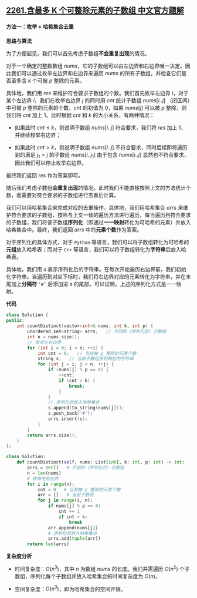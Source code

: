 ## [2261.含最多 K 个可整除元素的子数组 中文官方题解](https://leetcode.cn/problems/k-divisible-elements-subarrays/solutions/100000/han-zui-duo-k-ge-ke-zheng-chu-yuan-su-de-51ov)

#### 方法一：枚举 + 哈希集合去重

**思路与算法**

为了方便起见，我们可以首先考虑子数组**不会重复出现**的情况。

对于一个确定的整数数组 $\textit{nums}$，它的子数组可以由左边界和右边界唯一决定。因此我们可以通过枚举左边界和右边界来遍历 $\textit{nums}$ 的所有子数组，并检查它们是否至多含 $k$ 个可被 $p$ 整除的元素。

具体地，我们用 $\textit{res}$ 来维护符合要求子数组的个数。我们首先枚举左边界 $i$，对于某个左边界 $i$，我们在枚举右边界 $j$ 的同时用 $\textit{cnt}$ 统计子数组 $\textit{nums}[i..j]$ （闭区间）中可被 $p$ 整除的元素的个数。$\textit{cnt}$ 的初值为 $0$，如果 $\textit{nums}[j]$ 可以被 $p$ 整除，则我们将 $\textit{cnt}$ 加上 $1$。此时根据 $\textit{cnt}$ 和 $k$ 的大小关系，有两种情况：

- 如果此时 $\textit{cnt} \le k$，则说明子数组 $\textit{nums}[i..j]$ 符合要求，我们将 $\textit{res}$ 加上 $1$，并继续枚举右边界；

- 如果此时 $\textit{cnt} > k$，则说明子数组 $\textit{nums}[i..j]$ 不符合要求，同时后续即将遍历到的满足 $j_1 > j$ 的子数组 $\textit{nums}[i..j_1]$ 由于包含 $\textit{nums}[i..j]$ 显然也不符合要求，因此我们可以停止枚举右边界。

最终我们返回 $\textit{res}$ 作为答案即可。

随后我们考虑子数组**会重复出现**的情况。此时我们不能直接按照上文的方法统计个数，而需要对符合要求的子数组进行去重后计算。

我们可以用哈希集合来完成对应的去重操作。具体地，我们用哈希集合 $\textit{arrs}$ 来维护符合要求的子数组，按照与上文一致的遍历方法进行遍历，每当遍历到符合要求的子数组，我们将该子数组**序列化**（即通过**一一映射**转化为可哈希的元素）并放入哈希集合中。最终，我们返回 $\textit{arrs}$ 中的**元素个数**作为答案。

对于序列化的具体方式，对于 $\texttt{Python}$ 等语言，我们可以将子数组转化为可哈希的**元组**放入哈希表；而对于 $\texttt{C++}$ 等语言，我们可以将子数组转化为**字符串**后放入哈希表。

具体地，我们用 $s$ 表示序列化后的字符串。在每次开始遍历右边界前，我们初始化字符串。当遍历到对应下标时，我们将右边界对应的元素转化为字符串，并在末尾加上**分隔符** $\texttt{`\#'}$ 后添加进 $s$ 的尾部。可以证明，上述的序列化方式是一一映射。

**代码**

```C++ [sol1-C++]
class Solution {
public:
    int countDistinct(vector<int>& nums, int k, int p) {
        unordered_set<string> arrs;   // 不同的（序列化后）子数组
        int n = nums.size();
        // 枚举左右边界
        for (int i = 0; i < n; ++i) {
            int cnt = 0;   // 当前被 p 整除的元素个数
            string s;   // 当前子数组序列胡后的字符串
            for (int j = i; j < n; ++j) {
                if (nums[j] % p == 0) {
                    ++cnt;
                    if (cnt > k) {
                        break;
                    }
                }
                // 序列化后放入哈希集合
                s.append(to_string(nums[j]));
                s.push_back('#');
                arrs.insert(s);
            }
        }
        return arrs.size();
    }
};
```


```Python [sol1-Python3]
class Solution:
    def countDistinct(self, nums: List[int], k: int, p: int) -> int:
        arrs = set()   # 不同的（序列化后）子数组
        n = len(nums)
        # 枚举左右边界
        for i in range(n):
            cnt = 0   # 当前被 p 整除的元素个数
            arr = []   # 当前子数组
            for j in range(i, n):
                if nums[j] % p == 0:
                    cnt += 1
                    if cnt > k:
                        break
                arr.append(nums[j])
                # 序列化后放入哈希集合
                arrs.add(tuple(arr))
        return len(arrs)
```


**复杂度分析**

- 时间复杂度：$O(n^3)$，其中 $n$ 为数组 $\textit{nums}$ 的长度。我们共需遍历 $O(n^2)$ 个子数组，序列化每个子数组并放入哈希集合的时间复杂度为 $O(n)$。

- 空间复杂度：$O(n^3)$，即为哈希集合的空间开销。